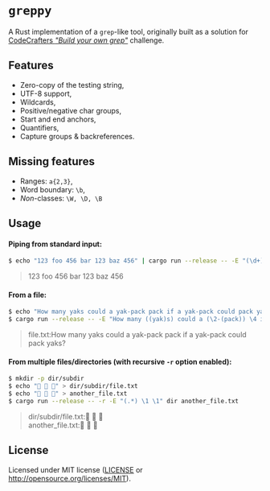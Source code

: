 # `greppy`

A Rust implementation of a `grep`-like tool, originally built as a solution for 
[CodeCrafters _"Build your own grep"_](https://app.codecrafters.io/courses/grep/overview) challenge.

## Features
- Zero-copy of the testing string,
- UTF-8 support,
- Wildcards,
- Positive/negative char groups,
- Start and end anchors,
- Quantifiers,
- Capture groups & backreferences.

## Missing features
- Ranges: `a{2,3}`,
- Word boundary: `\b`,
- _Non_-classes: `\W, \D, \B`

## Usage

####  Piping from standard input:

```sh
$ echo "123 foo 456 bar 123 baz 456" | cargo run --release -- -E "(\d+).*(\d+).*\1.*\2"
```
> 123 foo 456 bar 123 baz 456

#### From a file:

```sh
$ echo "How many yaks could a yak-pack pack if a yak-pack could pack yaks?" > file.txt
$ cargo run --release -- -E "How many ((yak)s) could a (\2-(pack)) \4 if a \3 could \4 \1?" file.txt
```

> file.txt:How many yaks could a yak-pack pack if a yak-pack could pack yaks?

#### From multiple files/directories (with recursive `-r` option enabled):

```sh
$ mkdir -p dir/subdir
$ echo "🦦 🦦 🦦" > dir/subdir/file.txt
$ echo "🐼 🐼 🐼" > another_file.txt
$ cargo run --release -- -r -E "(.*) \1 \1" dir another_file.txt
```

> dir/subdir/file.txt:🦦 🦦 🦦  
> another_file.txt:🐼 🐼 🐼

## License 

Licensed under MIT license ([LICENSE](LICENSE) or http://opensource.org/licenses/MIT).
